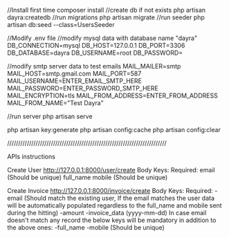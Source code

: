 //Install first time
composer install
//create db if not exists
php artisan dayra:createdb
//run migrations
php artisan migrate
//run seeder
php artisan db:seed --class=UsersSeeder

//Modify .env file
//modify mysql data with database name "dayra"
DB_CONNECTION=mysql
DB_HOST=127.0.0.1
DB_PORT=3306
DB_DATABASE=dayra
DB_USERNAME=root
DB_PASSWORD=

//modify smtp server data to test emails
MAIL_MAILER=smtp
MAIL_HOST=smtp.gmail.com
MAIL_PORT=587
MAIL_USERNAME=ENTER_EMAIL_SMTP_HERE
MAIL_PASSWORD=ENTER_PASSWORD_SMTP_HERE
MAIL_ENCRYPTION=tls
MAIL_FROM_ADDRESS=ENTER_FROM_ADDRESS
MAIL_FROM_NAME="Test Dayra"

//run server
php artisan serve

php artisan key:generate
php artisan config:cache
php artisan config:clear

/////////////////////////////////////////////////////////////////////////

APIs instructions

Create User
http://127.0.0.1:8000/user/create
Body Keys:
    Required:
        email (Should be unique)
        full_name
        mobile (Should be unique)

Create Invoice
http://127.0.0.1:8000/invoice/create
Body Keys:
    Required:
        -email (Should match the existing user, If the email matches the user data will be automatically populated regardless to the full_name and mobile sent during the hitting)
        -amount
        -invoice_data (yyyy-mm-dd)
    In case email doesn't match any record the below keys will be mandatory in addition to the above ones:
        -full_name
        -mobile (Should be unique)
